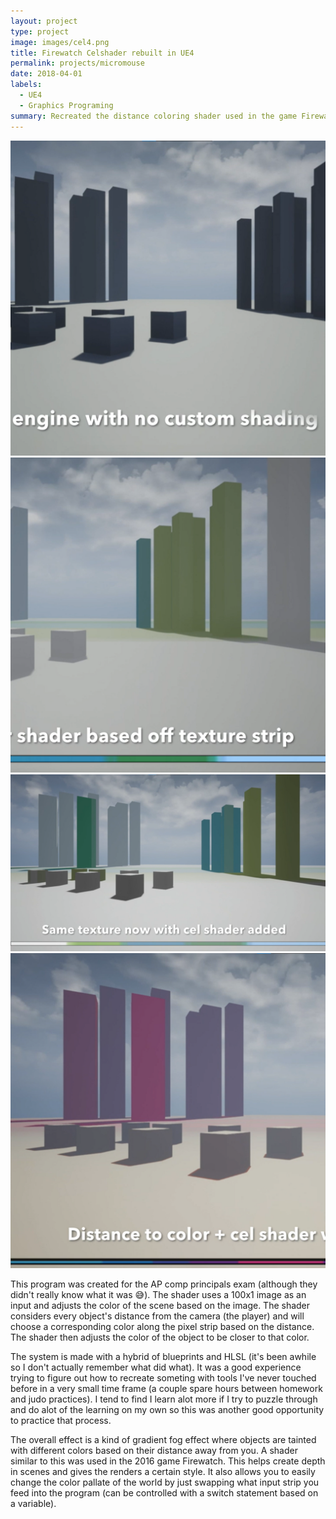 ```yaml
---
layout: project
type: project
image: images/cel4.png
title: Firewatch Celshader rebuilt in UE4
permalink: projects/micromouse
date: 2018-04-01
labels:
  - UE4
  - Graphics Programing
summary: Recreated the distance coloring shader used in the game Firewatch.
---
```




<img class="ui small right floated rounded image" src="/images/cel1.png">
<img class="ui small right floated rounded image" src="/images/cel2.png">
<img class="ui large right floated rounded image" src="/images/cel3.png">
<img class="ui medium right floated rounded image" src="/images/cel4.png">

This program was created for the AP comp principals exam (although they didn't really know what it was 😅).
The shader uses a 100x1 image as an input and adjusts the color of the scene based on the image. The shader considers every object's distance from the camera (the player) and will choose a corresponding color along the pixel strip based on the distance. The shader then adjusts the color of the object to be closer to that color. 

The system is made with a hybrid of blueprints and HLSL (it's been awhile so I don't actually remember what did what). It was a good experience trying to figure out how to recreate someting with tools I've never touched before in a very small time frame (a couple spare hours between homework and judo practices). I tend to find I learn alot more if I try to puzzle through and do alot of the learning on my own so this was another good opportunity to practice that process.

The overall effect is a kind of gradient fog effect where objects are tainted with different colors based on their distance away from you. A shader similar to this was used in the 2016 game Firewatch. This helps create depth in scenes and gives the renders a certain style. It also allows you to easily change the color pallate of the world by just swapping what input strip you feed into the program (can be controlled with a switch statement based on a variable). 
